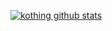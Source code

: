 [![kothing github stats](https://github-readme-stats.vercel.app/api?username=kothing&show_icons=true&theme=radical)](https://github.com/kothing)
